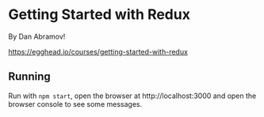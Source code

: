 # Getting Started with Redux

By Dan Abramov!

https://egghead.io/courses/getting-started-with-redux


## Running

Run with `npm start`, open the browser at http://localhost:3000 and open the browser console to see some messages.

